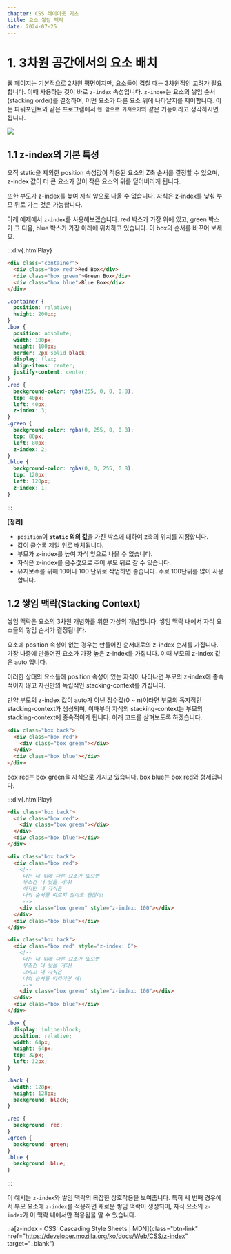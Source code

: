 ```yaml
---
chapter: CSS 레이아웃 기초
title: 요소 쌓임 맥락
date: 2024-07-25
---
```


# 1. 3차원 공간에서의 요소 배치

웹 페이지는 기본적으로 2차원 평면이지만, 요소들이 겹칠 때는 3차원적인 고려가 필요합니다. 이때 사용하는 것이 바로 `z-index` 속성입니다. `z-index`는 요소의 쌓임 순서(stacking order)를 결정하며, 어떤 요소가 다른 요소 위에 나타날지를 제어합니다. 이는 파워포인트와 같은 프로그램에서 `맨 앞으로 가져오기`와 같은 기능이라고 생각하시면 됩니다.

![](/images/basecamp-html-css/chapter06/02-2.png)

## 1.1 z-index의 기본 특성

오직 static을 제외한 position 속성값이 적용된 요소의 Z축 순서를 결정할 수 있으며, z-index 값이 더 큰 요소가 값이 작은 요소의 위를 덮어버리게 됩니다.

또한 부모가 z-index를 높여 자식 앞으로 나올 수 없습니다. 자식은 z-index를 낮춰 부모 뒤로 가는 것은 가능합니다.

아래 예제에서 `z-index`를 사용해보겠습니다. red 박스가 가장 위에 있고, green 박스가 그 다음, blue 박스가 가장 아래에 위치하고 있습니다. 이 box의 순서를 바꾸어 보세요.

:::div{.htmlPlay}

```html
<div class="container">
  <div class="box red">Red Box</div>
  <div class="box green">Green Box</div>
  <div class="box blue">Blue Box</div>
</div>
```

```css
.container {
  position: relative;
  height: 200px;
}
.box {
  position: absolute;
  width: 100px;
  height: 100px;
  border: 2px solid black;
  display: flex;
  align-items: center;
  justify-content: center;
}
.red {
  background-color: rgba(255, 0, 0, 0.8);
  top: 40px;
  left: 40px;
  z-index: 3;
}
.green {
  background-color: rgba(0, 255, 0, 0.8);
  top: 80px;
  left: 80px;
  z-index: 2;
}
.blue {
  background-color: rgba(0, 0, 255, 0.8);
  top: 120px;
  left: 120px;
  z-index: 1;
}
```

:::

**[정리]**

- `position`이 **`static` 외의 값**을 가진 박스에 대하여 z축의 위치를 지정합니다.
- 값이 클수록 제일 위로 배치됩니다.
- 부모가 z-index를 높여 자식 앞으로 나올 수 없습니다.
- 자식은 z-index를 음수값으로 주어 부모 뒤로 갈 수 있습니다.
- 유지보수를 위해 10이나 100 단위로 작업하면 좋습니다. 주로 100단위를 많이 사용합니다.

## 1.2 쌓임 맥락(Stacking Context)

쌓임 맥락은 요소의 3차원 개념화를 위한 가상의 개념입니다. 쌓임 맥락 내에서 자식 요소들의 쌓임 순서가 결정됩니다.

요소에 position 속성이 없는 경우는 만들어진 순서대로의 z-index 순서를 가집니다. 가장 나중에 만들어진 요소가 가장 높은 z-index를 가집니다. 이때 부모의 z-index 값은 auto 입니다.

이러한 상태의 요소들에 position 속성이 있는 자식이 나타나면 부모의 z-index에 종속적이지 않고 자신만의 독립적인 stacking-context를 가집니다.

만약 부모의 z-index 값이 auto가 아닌 정수값(0 ~ n)이라면 부모의 독자적인 stacking-context가 생성되며, 이때부터 자식의 stacking-context는 부모의 stacking-context에 종속적이게 됩니다. 아래 코드를 살펴보도록 하겠습니다.

```html
<div class="box back">
  <div class="box red">
    <div class="box green"></div>
  </div>
  <div class="box blue"></div>
</div>
```

box red는 box green을 자식으로 가지고 있습니다. box blue는 box red와 형제입니다.

:::div{.htmlPlay}

```html
<div class="box back">
  <div class="box red">
    <div class="box green"></div>
  </div>
  <div class="box blue"></div>
</div>

<div class="box back">
  <div class="box red">
    <!-- 
     나는 내 뒤에 다른 요소가 있으면 
     무조건 더 낮을 거야! 
     하지만 내 자식은 
     나의 순서를 따르지 않아도 괜찮아!
     -->
    <div class="box green" style="z-index: 100"></div>
  </div>
  <div class="box blue"></div>
</div>

<div class="box back">
  <div class="box red" style="z-index: 0">
    <!-- 
     나는 내 뒤에 다른 요소가 있으면 
     무조건 더 낮을 거야! 
     그리고 내 자식은 
     나의 순서를 따라야만 해! 
     -->
    <div class="box green" style="z-index: 100"></div>
  </div>
  <div class="box blue"></div>
</div>
```

```css
.box {
  display: inline-block;
  position: relative;
  width: 64px;
  height: 64px;
  top: 32px;
  left: 32px;
}

.back {
  width: 128px;
  height: 128px;
  background: black;
}

.red {
  background: red;
}
.green {
  background: green;
}
.blue {
  background: blue;
}
```

:::

이 예시는 `z-index`와 쌓임 맥락의 복잡한 상호작용을 보여줍니다. 특히 세 번째 경우에서 부모 요소에 `z-index`를 적용하면 새로운 쌓임 맥락이 생성되어, 자식 요소의 `z-index`가 이 맥락 내에서만 적용됨을 알 수 있습니다.

::a[z-index - CSS: Cascading Style Sheets | MDN]{class="btn-link" href="https://developer.mozilla.org/ko/docs/Web/CSS/z-index" target="\_blank"}
